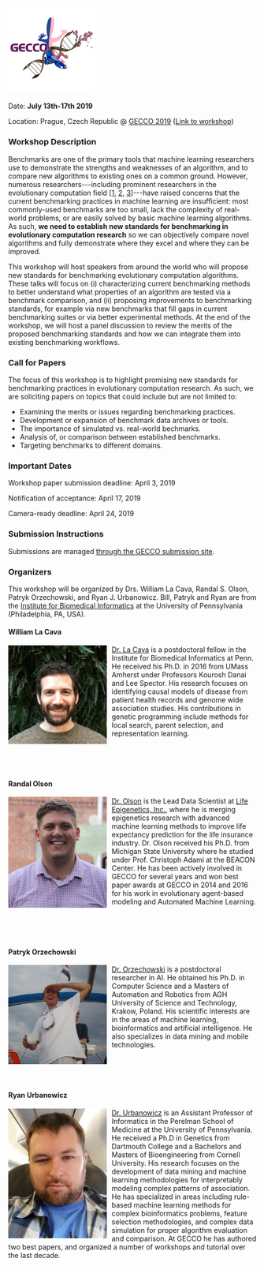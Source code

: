 <img src="images/gecco_logo.gif" width="35%" />

Date: **July 13th-17th 2019**

Location: Prague, Czech Republic @ [GECCO 2019](http://gecco-2019.sigevo.org/) ([Link to workshop](https://gecco-2019.sigevo.org/index.html/Workshops#id_New%20Standards%20for%20Benchmarking%20in%20Evolutionary%20Computation%20Research))

### Workshop Description

Benchmarks are one of the primary tools that machine learning researchers use to demonstrate the strengths and weaknesses of an algorithm, and to compare new algorithms to existing ones on a common ground. However, numerous researchers---including prominent researchers in the evolutionary computation field [[1](https://cs.gmu.edu/~sean/papers/gecco12benchmarks3.pdf), [2](http://dl.acm.org/citation.cfm?id=2330273), [3](https://dspace.mit.edu/openaccess-disseminate/1721.1/104909)]---have raised concerns that the current benchmarking practices in machine learning are insufficient: most commonly-used benchmarks are too small, lack the complexity of real-world problems, or are easily solved by basic machine learning algorithms. As such, **we need to establish new standards for benchmarking in evolutionary computation research** so we can objectively compare novel algorithms and fully demonstrate where they excel and where they can be improved.

This workshop will host speakers from around the world who will propose new standards for benchmarking evolutionary computation algorithms. These talks will focus on (i) characterizing current benchmarking methods to better understand what properties of an algorithm are tested via a benchmark comparison, and (ii) proposing improvements to benchmarking standards, for example via new benchmarks that fill gaps in current benchmarking suites or via better experimental methods. At the end of the workshop, we will host a panel discussion to review the merits of the proposed benchmarking standards and how we can integrate them into existing benchmarking workflows.

### Call for Papers ###

The focus of this workshop is to highlight promising new standards for benchmarking practices in evolutionary computation research. As such, we are soliciting papers on topics that could include but are not limited to:

* Examining the merits or issues regarding benchmarking practices.
* Development or expansion of benchmark data archives or tools.
* The importance of simulated vs. real-world bechmarks.
* Analysis of, or comparison between established benchmarks.
* Targeting benchmarks to different domains.

### Important Dates ###

Workshop paper submission deadline: April 3, 2019

Notification of acceptance: April 17, 2019

Camera-ready deadline: April 24, 2019

### Submission Instructions

Submissions are managed [through the GECCO submission site](https://ssl.linklings.net/conferences/gecco/).

### Organizers

This workshop will be organized by Drs. William La Cava, Randal S. Olson, Patryk Orzechowski, and Ryan J. Urbanowicz. 
Bill, Patryk and Ryan are from the [Institute for Biomedical Informatics](http://upibi.org/) at the University of Pennsylvania (Philadelphia, PA, USA).

#### William La Cava 

<img src="images/bill.jpg" width="200px" align="left" style="margin-right:10px" />

[Dr. La Cava](http://www.williamlacava.com/)  is a postdoctoral fellow in the Institute for Biomedical
Informatics at Penn. He received his Ph.D. in 2016 from UMass Amherst under Professors
Kourosh Danai and Lee Spector. His research focuses on identifying causal models of disease from
patient health records and genome wide association studies. His contributions in genetic programming
include methods for local search, parent selection, and representation learning.

<br /><br /><br />

#### Randal Olson

<img src="images/randy.jpg" width="200px" align="left" style="margin-right:10px" />

[Dr. Olson](http://www.randalolson.com/) is the Lead Data Scientist at [Life Epigenetics, Inc.](https://lifeegx.com), where he is merging epigenetics research with advanced machine learning methods to improve life expectancy prediction for the life insurance industry. Dr. Olson received his Ph.D. from Michigan State University where he studied under Prof. Christoph Adami at the BEACON Center. He has been actively involved in GECCO for several years and won best paper awards at GECCO in 2014 and 2016 for his work in evolutionary agent-based modeling and Automated Machine Learning.

<br /><br /><br />

#### Patryk Orzechowski

<img src="images/patryk.jpg" width="200px" align="left" style="margin-right:10px" />

[Dr. Orzechowski](http://home.agh.edu.pl/~patrick/) is a postdoctoral researcher in AI. He obtained his Ph.D. in Computer Science and a Masters of Automation and Robotics from AGH University of Science and Technology, Krakow, Poland. His scientific interests are in the areas of machine learning, bioinformatics and artificial intelligence. He also specializes in data mining and mobile technologies.

<br /><br /><br />

#### Ryan Urbanowicz

<img src="images/ryan.jpg" width="200px" align="left" style="margin-right:10px" />

[Dr. Urbanowicz](http://www.ryanurbanowicz.com/) is an Assistant Professor of Informatics in the Perelman School of Medicine at the University of Pennsylvania.  He received a Ph.D in Genetics from Dartmouth College and a Bachelors and Masters of Bioengineering from Cornell University. His research focuses on the development of data mining and machine learning methodologies for interpretably modeling complex patterns of association. He has specialized in areas including rule-based machine learning methods for complex bioinformatics problems, feature selection methodologies, and complex data simulation for proper algorithm evaluation and comparison. At GECCO he has authored two best papers, and organized a number of workshops and tutorial over the last decade.

<br /><br/><br />
